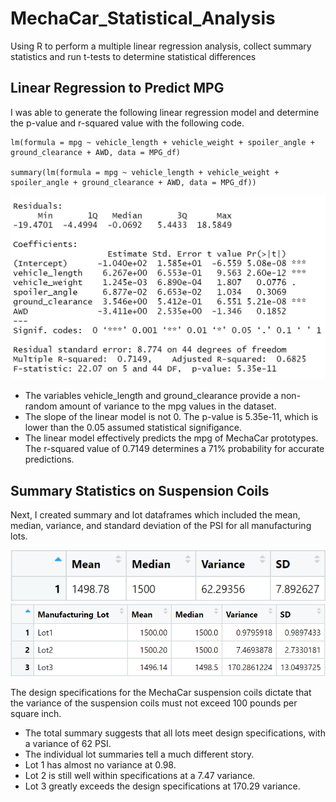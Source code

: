 # MechaCar_Statistical_Analysis
Using R to perform a multiple linear regression analysis, collect summary statistics and run t-tests to determine statistical differences

## Linear Regression to Predict MPG
I was able to generate the following linear regression model and determine the p-value and r-squared value with the following code.
```
lm(formula = mpg ~ vehicle_length + vehicle_weight + spoiler_angle + ground_clearance + AWD, data = MPG_df)

summary(lm(formula = mpg ~ vehicle_length + vehicle_weight + spoiler_angle + ground_clearance + AWD, data = MPG_df))
```

![Del_1](https://github.com/lindseyasterman/MechaCar_Statistical_Analysis/blob/main/Del_1_screenshot.png)

- The variables vehicle_length and ground_clearance provide a non-random amount of variance to the mpg values in the dataset.
- The slope of the linear model is not 0. The p-value is 5.35e-11, which is lower than the 0.05 assumed statistical signifigance. 
- The linear model effectively predicts the mpg of MechaCar prototypes. The r-squared value of 0.7149 determines a 71% probability for accurate predictions.

## Summary Statistics on Suspension Coils
Next, I created summary and lot dataframes which included the mean, median, variance, and standard deviation of the PSI for all manufacturing lots.

![total_summary](https://github.com/lindseyasterman/MechaCar_Statistical_Analysis/blob/main/total_summary.png)
![lot_summary](https://github.com/lindseyasterman/MechaCar_Statistical_Analysis/blob/main/lot_summary.png)

The design specifications for the MechaCar suspension coils dictate that the variance of the suspension coils must not exceed 100 pounds per square inch. 
- The total summary suggests that all lots meet design specifications, with a variance of 62 PSI.
- The individual lot summaries tell a much different story.  
- Lot 1 has almost no variance at 0.98. 
- Lot 2 is still well within specifications at a 7.47 variance. 
- Lot 3 greatly exceeds the design specifications at 170.29 variance.  
